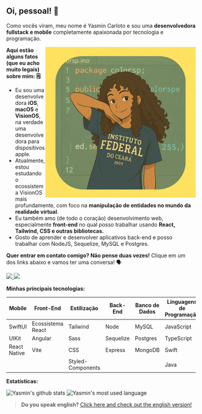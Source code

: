 <p align="left">
  <h2>
    <b>
    Oi, pessoal! 👋
    </b>
  </h2>
  Como vocês viram, meu nome é Yasmin Carloto e sou uma <strong>desenvolvedora fullstack e mobile</strong> completamente apaixonada por tecnologia e programação. 
</p>

<img src="https://github.com/Yasmin-Carloto/Yasmin-Carloto/blob/main/readme-drawing.png" min-width="400px" max-width="400px" width="400px" align="right" alt="Computer">

<p align="left">
  
<strong>Aqui estão alguns fatos (que eu acho muito legais) sobre mim: 🗒️</strong>

  * Eu sou uma desenvolvedora <strong>iOS</strong>, <strong>macOS</strong> e <strong>VisionOS</strong>, na verdade uma desenvolvedora para dispositivos apple.
  * Atualmente, estou estudando o ecossistema VisionOS mais profundamente, com foco na <strong>manipulação de entidades no mundo da realidade virtual</strong>.
  * Eu também amo (de todo o coração) desenvolvimento web, especialmente <strong>front-end</strong> no qual posso trabalhar usando  <strong>React, Tailwind, CSS e outras bibliotecas.</strong>
  * Gosto de aprender e desenvolver aplicativos back-end e posso trabalhar com NodeJS, Sequelize, MySQL e Postgres.
</p>

<p align="left">
  
<strong>Quer entrar em contato comigo? Não pense duas vezes!</strong>
Clique em um dos links abaixo e vamos ter uma conversa! 🗣️

  <a href="mailto:carlotoyasmin11@gmail.com"> 
    <img src="https://img.shields.io/badge/Gmail-D14836?style=for-the-badge&logo=gmail&logoColor=white" /> 
  </a>


  <a href="https://www.linkedin.com/in/yasmin-carloto/"> 
    <img src="https://img.shields.io/badge/linkedin-%230077B5.svg?style=for-the-badge&logo=linkedin&logoColor=white" /> 
  </a>
</p>

<p align="left">
  
<strong>Minhas principais tecnologias:</strong>

  | Mobile       | Front-End           | Estilização       | Back-End  | Banco de Dados | Linguagens de Programação |
  | ---------    | ------------------- | ----------------- | --------- | -------------- | ------------------------- |
  | SwiftUI      | Ecossistema React   | Tailwind          | Node      | MySQL          | JavaScript                |
  | UIKit        | Angular             | Sass              | Sequelize | Postgres       | TypeScript                |
  | React Native | Vite                | CSS               | Express   | MongoDB        | Swift                     |
  |              |                     | Styled-Components |           |                | Java                      |
</p>

<p align="left">
  
<strong>Estatísticas: </strong>

  <img src="https://camo.githubusercontent.com/afa6aceafae5a6287d1a217406379cf023794b5b269c456d70bbaff0a8786c54/68747470733a2f2f6769746875622d726561646d652d73746174732e76657263656c2e6170702f6170693f757365726e616d653d7961736d696e2d6361726c6f746f2673686f775f69636f6e733d74727565267468656d653d6f6e656461726b" alt="Yasmin's github stats" />

  <img src="https://camo.githubusercontent.com/1e3d2a9b6fb765b40dfcffc3659eb12ca5524bb45491de5ae0d1af7afaefbd05/68747470733a2f2f6769746875622d726561646d652d73746174732e76657263656c2e6170702f6170692f746f702d6c616e67732f3f757365726e616d653d7961736d696e2d6361726c6f746f267468656d653d6f6e656461726b266c61796f75743d636f6d70616374" alt="Yasmin's most used language" />
</p>

> <strong>Do you speak english? </strong> [Click here and check out the english version!](https://github.com/Yasmin-Carloto/Yasmin-Carloto/blob/main/README-EN.md)
